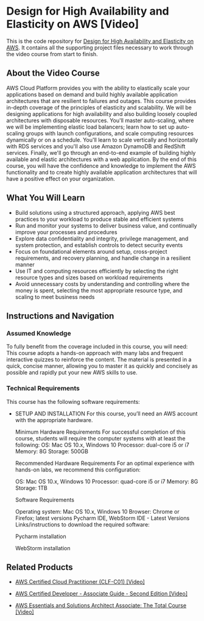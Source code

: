 # Design for High Availability and Elasticity on AWS [Video]
This is the code repository for [Design for High Availability and Elasticity on AWS](https://www.packtpub.com/cloud-networking/design-for-high-availability-and-elasticity-on-aws-video). It contains all the supporting project files necessary to work through the video course from start to finish.
## About the Video Course
AWS Cloud Platform provides you with the ability to elastically scale your applications based on demand and build highly available application architectures that are resilient to failures and outages.
This course provides in-depth coverage of the principles of elasticity and scalability. We will be designing applications for high availability and also building loosely coupled architectures with disposable resources. You'll master auto-scaling, where we will be implementing elastic load balancers; learn how to set up auto-scaling groups with launch configurations, and scale computing resources dynamically or on a schedule. You'll learn to scale vertically and horizontally with RDS services and you'll also use Amazon DynamoDB and RedShift services. Finally, we'll go through an end-to-end example of building highly available and elastic architectures with a web application.
By the end of this course, you will have the confidence and knowledge to implement the AWS functionality and to create highly available application architectures that will have a positive effect on your organization.			

<H2>What You Will Learn</H2>
<DIV class=book-info-will-learn-text>
<UL>
<LI>Build solutions using a structured approach, applying AWS best practices to your workload to produce stable and efficient systems
<LI>Run and monitor your systems to deliver business value, and continually improve your processes and procedures
<LI>Explore data confidentiality and integrity, privilege management, and system protection, and establish controls to detect security events
<LI>Focus on foundational elements around setup, cross-project requirements, and recovery planning, and handle change in a resilient manner
<LI>Use IT and computing resources efficiently by selecting the right resource types and sizes based on workload requirements
<LI>Avoid unnecessary costs by understanding and controlling where the money is spent, selecting the most appropriate resource type, and scaling to meet business needs	</LI></UL></DIV>

## Instructions and Navigation
### Assumed Knowledge
To fully benefit from the coverage included in this course, you will need:<br/>
This course adopts a hands-on approach with many labs and frequent interactive quizzes to reinforce the content. The material is presented in a quick, concise manner, allowing you to master it as quickly and concisely as possible and rapidly put your new AWS skills to use.

### Technical Requirements
This course has the following software requirements:<br/>
<UL><LI>SETUP AND INSTALLATION
For this course, you’ll need an AWS account with the appropriate hardware.

Minimum Hardware Requirements
For successful completion of this course, students will require the computer systems with at least the following:
OS: Mac OS 10.x, Windows 10
Processor: dual-core i5 or i7
Memory: 8G
Storage: 500GB

Recommended Hardware Requirements
For an optimal experience with hands-on labs, we recommend this configuration:

OS: Mac OS 10.x, Windows 10
Processor: quad-core i5 or i7
Memory: 8G
Storage: 1TB 

Software Requirements

Operating system: Mac OS 10.x, Windows 10
Browser: Chrome or Firefox; latest versions
Pycharm IDE, WebStorm IDE - Latest Versions
Links/instructions to download the required software:

Pycharm installation

WebStorm installation</LI></UL>

## Related Products
* [AWS Certified Cloud Practitioner (CLF-C01) [Video]](https://www.packtpub.com/cloud-networking/aws-certified-cloud-practitioner-clf-c01-video)

* [AWS Certified Developer - Associate Guide - Second Edition [Video]](https://www.packtpub.com/virtualization-and-cloud/aws-certified-developer-associate-guide-second-edition)

* [AWS Essentials and Solutions Architect Associate: The Total Course [Video]](https://www.packtpub.com/cloud-networking/aws-essentials-and-solutions-architect-associate-the-total-course-video)
